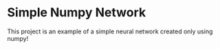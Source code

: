 # Simple Numpy Network
This project is an example of a simple neural network created only using numpy!
